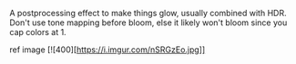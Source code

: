A postprocessing effect to make things glow, usually combined with HDR.
Don't use tone mapping before bloom, else it likely won't bloom since you cap colors at 1.

ref image 
[![400][https://i.imgur.com/nSRGzEo.jpg]]